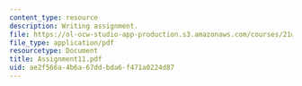 ```yaml
---
content_type: resource
description: Writing assignment.
file: https://ol-ocw-studio-app-production.s3.amazonaws.com/courses/21w-765j-interactive-and-non-linear-narrative-theory-and-practice-spring-2004/ae2f566a4b6a67ddbda6f471a0224d87_Assignment11.pdf
file_type: application/pdf
resourcetype: Document
title: Assignment11.pdf
uid: ae2f566a-4b6a-67dd-bda6-f471a0224d87
---
```

